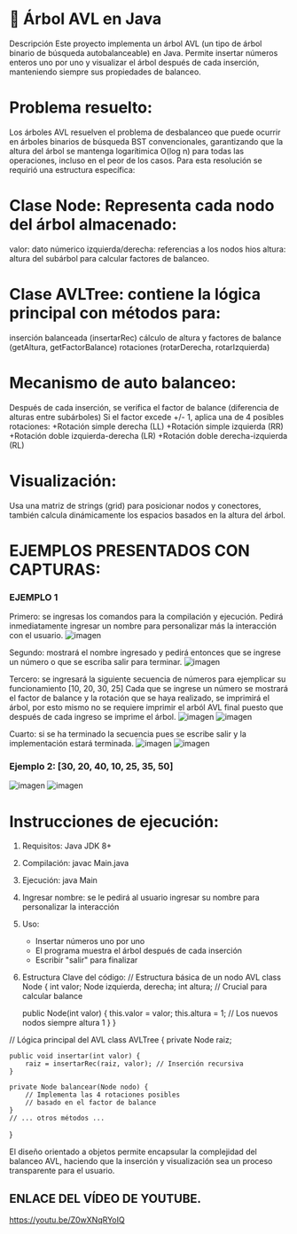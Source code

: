 # 🌳 Árbol AVL en Java
Descripción
Este proyecto implementa un árbol AVL (un tipo de árbol binario de búsqueda autobalanceable) en Java. Permite insertar números enteros uno por uno y visualizar el árbol después de cada inserción, manteniendo siempre sus propiedades de balanceo.

# Problema resuelto:
Los árboles AVL resuelven el problema de desbalanceo que puede ocurrir en árboles binarios de búsqueda BST convencionales, garantizando que la altura del árbol se mantenga logarítimica O(log n) para todas las operaciones, incluso en el peor de los casos. Para esta resolución se requirió una estructura específica:

# Clase Node: Representa cada nodo del árbol almacenado:
  valor: dato númerico
  izquierda/derecha: referencias a los nodos hios
  altura: altura del subárbol para calcular factores de balanceo.

# Clase AVLTree: contiene la lógica principal con métodos para:
  inserción balanceada (insertarRec)
  cálculo de altura y factores de balance (getAltura, getFactorBalance)
  rotaciones (rotarDerecha, rotarIzquierda)

# Mecanismo de auto balanceo:
  Después de cada inserción, se verifica el factor de balance (diferencia de alturas entre subárboles)
  Si el factor excede +/- 1, aplica una de 4 posibles rotaciones:
    +Rotación simple derecha (LL)
    +Rotación simple izquierda (RR)
    +Rotación doble izquierda-derecha (LR)
    +Rotación doble derecha-izquierda (RL)

# Visualización:
Usa una matriz de strings (grid) para posicionar nodos y conectores, también calcula dinámicamente los espacios basados en la altura del árbol.

# EJEMPLOS PRESENTADOS CON CAPTURAS:
### EJEMPLO 1
Primero: se ingresas los comandos para la compilación y ejecución. Pedirá inmediatamente ingresar un nombre para personalizar más la interacción con el usuario.
![imagen](https://github.com/user-attachments/assets/49c587e5-a70c-4c74-bbba-d86c7465e4b8)

Segundo: mostrará el nombre ingresado y pedirá entonces que se ingrese un número o que se escriba salir para terminar.
![imagen](https://github.com/user-attachments/assets/1bc2d742-db49-405b-9397-6654fe4f2a27)

Tercero: se ingresará la siguiente secuencia de números para ejemplicar su funcionamiento [10, 20, 30, 25] Cada que se ingrese un número se mostrará el factor de balance y la rotación que se haya realizado, se imprimirá el árbol, por esto mismo no se requiere imprimir el arból AVL final puesto que después de cada ingreso se imprime el árbol. 
![imagen](https://github.com/user-attachments/assets/b091887c-931c-4d37-a33b-778d74b31f6a)
![imagen](https://github.com/user-attachments/assets/59f8db95-1ce9-4b44-9d2e-05e396fc4149)

Cuarto: si se ha terminado la secuencia pues se escribe salir y la implementación estará terminada.
![imagen](https://github.com/user-attachments/assets/baf32f43-d594-4e0d-b0e2-a59228e2c5b1)
![imagen](https://github.com/user-attachments/assets/091624be-0ae3-4801-8978-821df1972e66)

### Ejemplo 2: [30, 20, 40, 10, 25, 35, 50]
![imagen](https://github.com/user-attachments/assets/da8521b0-8006-4047-9948-314193d645eb)
![imagen](https://github.com/user-attachments/assets/3d0a6361-3cad-4f61-b03c-c8777ebabb66)

# Instrucciones de ejecución:
1. Requisitos: Java JDK 8+
2. Compilación: javac Main.java
3. Ejecución: java Main
4. Ingresar nombre: se le pedirá al usuario ingresar su nombre para personalizar la interacción
5. Uso:
     - Insertar números uno por uno
     - El programa muestra el árbol después de cada inserción
     - Escribir "salir" para finalizar
6. Estructura Clave del código:
     // Estructura básica de un nodo AVL
class Node {
    int valor;
    Node izquierda, derecha;
    int altura; // Crucial para calcular balance
    
    public Node(int valor) {
        this.valor = valor;
        this.altura = 1; // Los nuevos nodos siempre altura 1
    }
}

// Lógica principal del AVL
class AVLTree {
    private Node raiz;
    
    public void insertar(int valor) {
        raiz = insertarRec(raiz, valor); // Inserción recursiva
    }
    
    private Node balancear(Node nodo) {
        // Implementa las 4 rotaciones posibles
        // basado en el factor de balance
    }
    // ... otros métodos ...
}

El diseño orientado a objetos permite encapsular la complejidad del balanceo AVL, haciendo que la inserción y visualización sea un proceso transparente para el usuario.

## ENLACE DEL VÍDEO DE YOUTUBE.
https://youtu.be/Z0wXNqRYoIQ 




